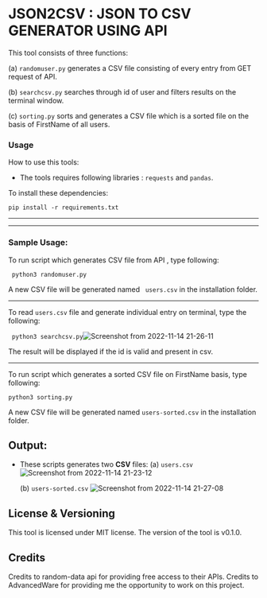 # JSON2CSV : JSON TO CSV GENERATOR USING API

This tool consists of three functions:

(a) `randomuser.py` generates a CSV file consisting of every entry from GET request of API.

(b) `searchcsv.py` searches through id of user and filters results on the terminal window.

(c) `sorting.py` sorts and generates a CSV file which is a sorted file on the basis of FirstName of all users.

### Usage

How to use this tools:

- The tools requires following libraries : `requests` and `pandas`.

To install these dependencies:

`pip install -r requirements.txt`

<hr>
<hr>

### Sample Usage:

To run script which generates CSV file from API , type following:

` python3 randomuser.py`

A new CSV file will be generated named ` users.csv` in the installation folder.

<hr>

To read `users.csv` file and generate individual entry on terminal, type the following:

` python3 searchcsv.py`![Screenshot from 2022-11-14 21-26-11](https://user-images.githubusercontent.com/85785100/201726987-ac4bc83f-c1b3-4985-b61d-5f505b44b121.png)

The result will be displayed if the id is valid and present in csv.


<hr>
To run script which generates a sorted CSV file on FirstName basis, type following:

`python3 sorting.py`

A new CSV file will be generated named `users-sorted.csv` in the installation folder.


## Output:

- These scripts generates two <b>CSV</b> files:
  (a) `users.csv`
  ![Screenshot from 2022-11-14 21-23-12](https://user-images.githubusercontent.com/85785100/201726684-3ff48add-a52c-467f-acb5-e9a0ab004932.png)
  
  (b) `users-sorted.csv`
  ![Screenshot from 2022-11-14 21-27-08](https://user-images.githubusercontent.com/85785100/201727068-bd84ac4a-a3db-4c81-bfdf-aaa33d6c6cfd.png)

  

## License & Versioning

This tool is licensed under MIT license. The version of the tool is v0.1.0.

## Credits

Credits to random-data api for providing free access to their APIs.
Credits to AdvancedWare for providing me the opportunity to work on this project.
